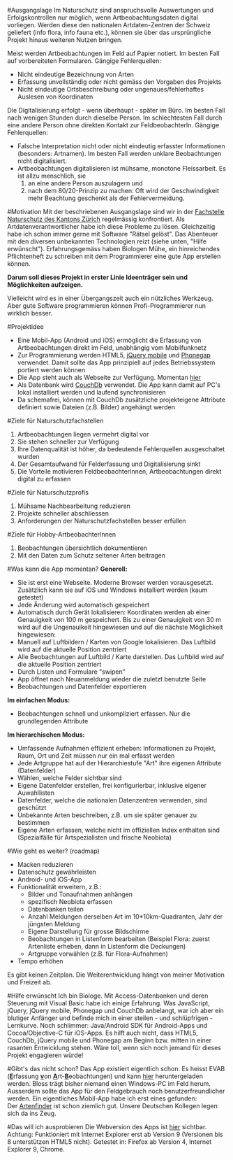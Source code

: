 #Ausgangslage
Im Naturschutz sind anspruchsvolle Auswertungen und Erfolgskontrollen nur möglich, wenn Artbeobachtungsdaten digital vorliegen. Werden diese den nationalen Artdaten-Zentren der Schweiz geliefert (info flora, info fauna etc.), können sie über das ursprüngliche Projekt hinaus weiteren Nutzen bringen.

Meist werden Artbeobachtungen im Feld auf Papier notiert. Im besten Fall auf vorbereiteten Formularen. 
Gängige Fehlerquellen:  

- Nicht eindeutige Bezeichnung von Arten
- Erfassung unvollständig oder nicht gemäss den Vorgaben des Projekts
- Nicht eindeutige Ortsbeschreibung oder ungenaues/fehlerhaftes Auslesen von Koordinaten

Die Digitalisierung erfolgt - wenn überhaupt - später im Büro. Im besten Fall nach wenigen Stunden durch dieselbe Person. Im schlechtesten Fall durch eine andere Person ohne direkten Kontakt zur FeldbeobachterIn. 
Gängige Fehlerquellen:  

- Falsche Interpretation nicht oder nicht eindeutig erfasster Informationen (besonders: Artnamen). 
  Im besten Fall werden unklare Beobachtungen nicht digitalisiert. 
- Artbeobachtungen digitalisieren ist mühsame, monotone Fleissarbeit. 
  Es ist allzu menschlich, sie 
  1. an eine andere Person auszulagern und 
  2. nach dem 80/20-Prinzip zu machen: Oft wird der Geschwindigkeit mehr Beachtung geschenkt als der Fehlervermeidung.

#Motivation
Mit der beschriebenen Ausgangslage sind wir in der [Fachstelle Naturschutz des Kantons Zürich](http://naturschutz.zh.ch) regelmässig konfrontiert. Als Artdatenverantwortlicher habe ich diese Probleme zu lösen. Gleichzeitig habe ich schon immer gerne mit Software "Rätsel gelöst". Das Abenteuer mit den diversen unbekannten Technologien reizt (siehe unten, "Hilfe erwünscht"). Erfahrungsgemäss haben Biologen Mühe, ein hinreichendes Pflichtenheft zu schreiben mit dem Programmierer eine gute App erstellen können. 

**Darum soll dieses Projekt in erster Linie Ideenträger sein und Möglichkeiten aufzeigen.**

Vielleicht wird es in einer Übergangszeit auch ein nützliches Werkzeug. Aber gute Software programmieren können Profi-Programmierer nun wirklich besser.

#Projektidee
- Eine Mobil-App (Android und iOS) ermöglicht die Erfassung von Artbeobachtungen direkt im Feld, unabhängig vom Mobilfunknetz
- Zur Programmierung werden HTML5, [jQuery mobile](http://jquerymobile.com/) und [Phonegap](http://phonegap.com/) verwendet. Damit sollte das App prinzipiell auf jedes Betriebssystem portiert werden können
- Die App steht auch als Webseite zur Verfügung. Momentan [hier](http://barbalex.iriscouch.com/evab/_design/evab/index.html)
- Als Datenbank wird [CouchDb](http://couchdb.apache.org/) verwendet. Die App kann damit auf PC's lokal installiert werden und laufend synchronisieren
- Da schemafrei, können mit CouchDb zusätzliche projekteigene Attribute definiert sowie Dateien (z.B. Bilder) angehängt werden


#Ziele für Naturschutzfachstellen
1. Artbeobachtungen liegen vermehrt digital vor
2. Sie stehen schneller zur Verfügung
3. Ihre Datenqualität ist höher, da bedeutende Fehlerquellen ausgeschaltet wurden
4. Der Gesamtaufwand für Felderfassung und Digitalisierung sinkt
5. Die Vorteile motivieren FeldbeobachterInnen, Artbeobachtungen direkt digital zu erfassen


#Ziele für Naturschutzprofis
1. Mühsame Nachbearbeitung reduzieren
2. Projekte schneller abschliessen
3. Anforderungen der Naturschutzfachstellen besser erfüllen


#Ziele für Hobby-ArtbeobachterInnen
1. Beobachtungen übersichtlich dokumentieren 
2. Mit den Daten zum Schutz seltener Arten beitragen


#Was kann die App momentan?
**Generell:**

- Sie ist erst eine Webseite. Moderne Browser werden vorausgesetzt. Zusätzlich kann sie auf iOS und Windows installiert werden (kaum getestet)
- Jede Änderung wird automatisch gespeichert
- Automatisch durch Gerät lokalisieren: Koordinaten werden ab einer Genauigkeit von 100 m gespeichert. Bis zu einer Genauigkeit von 30 m wird auf die Ungenauikeit hingewiesen und auf die nächste Möglichkeit hingewiesen:
- Manuell auf Luftbildern / Karten von Google lokalisieren. Das Luftbild wird auf die aktuelle Position zentriert
- Alle Beobachtungen auf Luftbild / Karte darstellen. Das Luftbild wird auf die aktuelle Position zentriert
- Durch Listen und Formulare "swipen"
- App öffnet nach Neuanmeldung wieder die zuletzt benutzte Seite
- Beobachtungen und Datenfelder exportieren

**Im einfachen Modus:**

- Beobachtungen schnell und unkompliziert erfassen. Nur die grundlegenden Attribute

**Im hierarchischen Modus:**

- Umfassende Aufnahmen effizient erheben: Informationen zu Projekt, Raum, Ort und Zeit müssen nur ein mal erfasst werden
- Jede Artgruppe hat auf der Hierarchiestufe "Art" ihre eigenen Attribute (Datenfelder)
- Wählen, welche Felder sichtbar sind
- Eigene Datenfelder erstellen, frei konfigurierbar, inklusive eigener Auwahllisten
- Datenfelder, welche die nationalen Datenzentren verwenden, sind geschützt
- Unbekannte Arten beschreiben, z.B. um sie später genauer zu bestimmen
- Eigene Arten erfassen, welche nicht im offiziellen Index enthalten sind (Spezialfälle für Artspezialisten und frische Neobiota)

#Wie geht es weiter? (roadmap)
- Macken reduzieren
- Datenschutz gewährleisten
- Android- und iOS-App
- Funktionalität erweitern, z.B.:
  - Bilder und Tonaufnahmen anhängen
  - spezifisch Neobiota erfassen
  - Datenbanken teilen
  - Anzahl Meldungen derselben Art im 10*10km-Quadranten, Jahr der jüngsten Meldung
  - Eigene Darstellung für grosse Bildschirme
  - Beobachtungen in Listenform bearbeiten (Beispiel Flora: zuerst Artenliste erheben, dann in Listenform die Deckungen)
  - Artgruppe vorwählen (z.B. für Flora-Aufnahmen)
- Tempo erhöhen

Es gibt keinen Zeitplan. Die Weiterentwicklung hängt von meiner Motivation und Freizeit ab.

#Hilfe erwünscht
Ich bin Biologe. Mit Access-Datenbanken und deren Steuerung mit Visual Basic habe ich einige Erfahrung. Was JavaScript, jQuery, jQuery mobile, Phonegap und CouchDb anbelangt, war ich aber ein blutiger Anfänger und befinde mich in einer steilen - und schlüpfrigen - Lernkurve. Noch schlimmer: Java/Android SDK für Android-Apps und Cocoa/Objective-C für iOS-Apps. Es hilft auch nicht, dass HTML5, CouchDb, jQuery mobile und Phonegap am Beginn bzw. mitten in einer rasanten Entwicklung stehen. Wäre toll, wenn sich noch jemand für dieses Projekt engagieren würde!

#Gibt's das nicht schon?
Das App existiert eigentlich schon. Es heisst EVAB (<span style="text-decoration: underline;"><strong>E</strong></span>rfassung <span style="text-decoration: underline;"><strong>v</strong></span>on <span style="text-decoration: underline;"><strong>A</strong></span>rt-<span style="text-decoration: underline;"><strong>B</strong></span>eobachtungen) und kann <a target="_blank" href="http://www.aln.zh.ch/internet/baudirektion/aln/de/naturschutz/naturschutzdaten/tools/evab.html">hier</a>&nbsp;heruntergeladen werden. Bloss trägt bisher niemand einen Windows-PC im Feld herum. Ausserdem sollte das App für den Feldgebrauch noch benutzerfreundlicher werden. Ein eigentliches Mobil-App habe ich erst eines gefunden: Der&nbsp;<a target="_blank" href="http://itunes.apple.com/us/app/artenfinder/id411688829?mt=8">Artenfinder</a>&nbsp;ist schon ziemlich gut. Unsere Deutschen Kollegen legen sich da ins Zeug.

#Das will ich ausprobieren
Die Webversion des Apps ist <a target="_blank" href="http://barbalex.iriscouch.com/evab/_design/evab/index.html">hier</a> sichtbar.
Achtung: Funktioniert mit Internet Explorer erst ab Version 9 (Versionen bis 8 unterstützen HTML5 nicht). Getestet in: Firefox ab Version 4, Internet Explorer 9, Chrome.